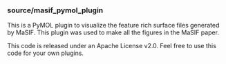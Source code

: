 ### source/masif_pymol_plugin

This is a PyMOL plugin to visualize the feature rich surface files generated by MaSIF. 
This plugin was used to make all the figures in the MaSIF paper. 

This code is released under an Apache License v2.0. Feel free to use this code for your own plugins.
